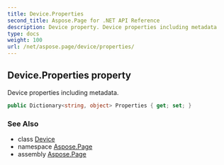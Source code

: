 ```yaml
---
title: Device.Properties
second_title: Aspose.Page for .NET API Reference
description: Device property. Device properties including metadata
type: docs
weight: 100
url: /net/aspose.page/device/properties/
---
```

## Device.Properties property

Device properties including metadata.

```csharp
public Dictionary<string, object> Properties { get; set; }
```

### See Also

* class [Device](../)
* namespace [Aspose.Page](../../device/)
* assembly [Aspose.Page](../../../)


